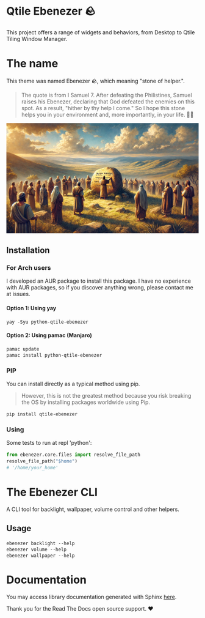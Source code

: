 # Qtile Ebenezer 🪨

This project offers a range of widgets and behaviors, from Desktop to Qtile Tiling Window Manager.


# The name

This theme was named Ebenezer 🪨, which meaning "stone of helper.".

> The quote is from I Samuel 7. After defeating the Philistines, Samuel raises his Ebenezer, declaring that God defeated the enemies on this spot. As a result, "hither by thy help I come." So I hope this stone helps you in your environment and, more importantly, in your life. 🙏🏿

![Ebenezer](images/ebenezer.webp)


## Installation

### For Arch users

I developed an AUR package to install this package. I have no experience with AUR packages, so if you discover anything wrong, please contact me at issues.

#### Option 1: Using yay

```shell
yay -Syu python-qtile-ebenezer
```

#### Option 2: Using pamac (Manjaro)

```shell
pamac update
pamac install python-qtile-ebenezer
```

### PIP

You can install directly as a typical method using pip.

> However, this is not the greatest method because you risk breaking the OS by installing packages worldwide using Pip.

```shell
pip install qtile-ebenezer
```

### Using

Some tests to run at repl 'python':

```python
from ebenezer.core.files import resolve_file_path
resolve_file_path("$home")
# '/home/your_home'
```


# The Ebenezer CLI

A CLI tool for backlight, wallpaper, volume control and other helpers.

## Usage

```shell
ebenezer backlight --help
ebenezer volume --help
ebenezer wallpaper --help
```


# Documentation

You may access library documentation generated with Sphinx [here](https://qtile-ebenezer.readthedocs.io/en/latest/).

Thank you for the Read The Docs open source support. ❤️